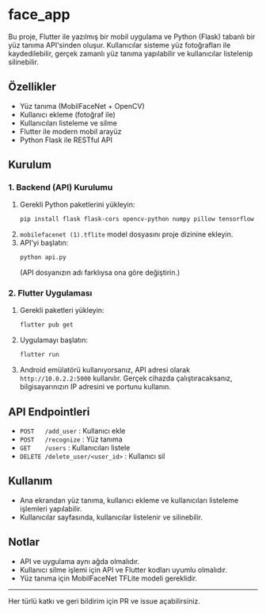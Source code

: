# face_app

Bu proje, Flutter ile yazılmış bir mobil uygulama ve Python (Flask) tabanlı bir yüz tanıma API'sinden oluşur. Kullanıcılar sisteme yüz fotoğrafları ile kaydedilebilir, gerçek zamanlı yüz tanıma yapılabilir ve kullanıcılar listelenip silinebilir.

## Özellikler
- Yüz tanıma (MobilFaceNet + OpenCV)
- Kullanıcı ekleme (fotoğraf ile)
- Kullanıcıları listeleme ve silme
- Flutter ile modern mobil arayüz
- Python Flask ile RESTful API

## Kurulum

### 1. Backend (API) Kurulumu
1. Gerekli Python paketlerini yükleyin:
   ```bash
   pip install flask flask-cors opencv-python numpy pillow tensorflow
   ```
2. `mobilefacenet (1).tflite` model dosyasını proje dizinine ekleyin.
3. API'yi başlatın:
   ```bash
   python api.py
   ```
   (API dosyanızın adı farklıysa ona göre değiştirin.)

### 2. Flutter Uygulaması
1. Gerekli paketleri yükleyin:
   ```bash
   flutter pub get
   ```
2. Uygulamayı başlatın:
   ```bash
   flutter run
   ```
3. Android emülatörü kullanıyorsanız, API adresi olarak `http://10.0.2.2:5000` kullanılır. Gerçek cihazda çalıştıracaksanız, bilgisayarınızın IP adresini ve portunu kullanın.

## API Endpointleri
- `POST   /add_user`      : Kullanıcı ekle
- `POST   /recognize`     : Yüz tanıma
- `GET    /users`         : Kullanıcıları listele
- `DELETE /delete_user/<user_id>` : Kullanıcı sil

## Kullanım
- Ana ekrandan yüz tanıma, kullanıcı ekleme ve kullanıcıları listeleme işlemleri yapılabilir.
- Kullanıcılar sayfasında, kullanıcılar listelenir ve silinebilir.

## Notlar
- API ve uygulama aynı ağda olmalıdır.
- Kullanıcı silme işlemi için API ve Flutter kodları uyumlu olmalıdır.
- Yüz tanıma için MobilFaceNet TFLite modeli gereklidir.

---

Her türlü katkı ve geri bildirim için PR ve issue açabilirsiniz.
